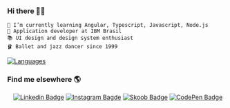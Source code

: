 ### Hi there 👋👸
  
    🌱 I’m currently learning Angular, Typescript, Javascript, Node.js
    🚀 Application developer at IBM Brasil
    📚 UI design and design system enthusiast
    🩰 Ballet and jazz dancer since 1999

[![Languages](https://github-readme-stats.vercel.app/api/top-langs/?username=vanessaidenny&layout=compact&theme=solarized-light)](https://github.com/vanessaidenny)

### Find me elsewhere 🌎

&ensp;&ensp;[![Linkedin Badge](https://img.shields.io/badge/-LinkedIn-blue?style=flat-square&logo=Linkedin&logoColor=white&link=https://www.linkedin.com/in/vanessaidenny/)](https://www.linkedin.com/in/vanessaidenny/) 
[![Instagram Bagde](https://img.shields.io/badge/Instagram-E4405F?style=flat-square&logo=instagram&logoColor=white)](https://www.instagram.com/vanessaidenny/)
[![Skoob Badge](https://img.shields.io/badge/Skoob-blueviolet)](https://www.skoob.com.br/perfil/vanessaidenny/)
[![CodePen Badge](https://img.shields.io/badge/CodePen-black)](https://codepen.io/vanessaidenny)

<!--
**vanessaidenny/vanessaidenny** is a ✨ _special_ ✨ repository because its `README.md` (this file) appears on your GitHub profile.

Here are some ideas to get you started:

- 🔭 I’m currently working on ...
- 🌱 I’m currently learning ...
- 👯 I’m looking to collaborate on ...
- 🤔 I’m looking for help with ...
- 💬 Ask me about ...
- 📫 How to reach me: ...
- 😄 Pronouns: ...
- ⚡ Fun fact: ...
-->
